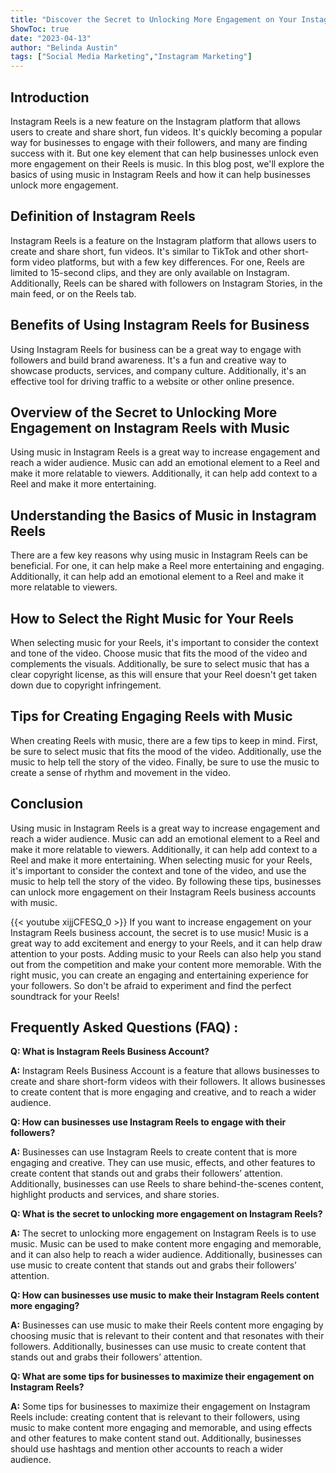 ```yaml
---
title: "Discover the Secret to Unlocking More Engagement on Your Instagram Reels Business Account with Music!"
ShowToc: true 
date: "2023-04-13"
author: "Belinda Austin" 
tags: ["Social Media Marketing","Instagram Marketing"]
---
```

## Introduction

Instagram Reels is a new feature on the Instagram platform that allows users to create and share short, fun videos. It's quickly becoming a popular way for businesses to engage with their followers, and many are finding success with it. But one key element that can help businesses unlock even more engagement on their Reels is music. In this blog post, we'll explore the basics of using music in Instagram Reels and how it can help businesses unlock more engagement. 

## Definition of Instagram Reels

Instagram Reels is a feature on the Instagram platform that allows users to create and share short, fun videos. It's similar to TikTok and other short-form video platforms, but with a few key differences. For one, Reels are limited to 15-second clips, and they are only available on Instagram. Additionally, Reels can be shared with followers on Instagram Stories, in the main feed, or on the Reels tab. 

## Benefits of Using Instagram Reels for Business

Using Instagram Reels for business can be a great way to engage with followers and build brand awareness. It's a fun and creative way to showcase products, services, and company culture. Additionally, it's an effective tool for driving traffic to a website or other online presence. 

## Overview of the Secret to Unlocking More Engagement on Instagram Reels with Music

Using music in Instagram Reels is a great way to increase engagement and reach a wider audience. Music can add an emotional element to a Reel and make it more relatable to viewers. Additionally, it can help add context to a Reel and make it more entertaining. 

## Understanding the Basics of Music in Instagram Reels

There are a few key reasons why using music in Instagram Reels can be beneficial. For one, it can help make a Reel more entertaining and engaging. Additionally, it can help add an emotional element to a Reel and make it more relatable to viewers. 

## How to Select the Right Music for Your Reels

When selecting music for your Reels, it's important to consider the context and tone of the video. Choose music that fits the mood of the video and complements the visuals. Additionally, be sure to select music that has a clear copyright license, as this will ensure that your Reel doesn't get taken down due to copyright infringement. 

## Tips for Creating Engaging Reels with Music

When creating Reels with music, there are a few tips to keep in mind. First, be sure to select music that fits the mood of the video. Additionally, use the music to help tell the story of the video. Finally, be sure to use the music to create a sense of rhythm and movement in the video. 

## Conclusion

Using music in Instagram Reels is a great way to increase engagement and reach a wider audience. Music can add an emotional element to a Reel and make it more relatable to viewers. Additionally, it can help add context to a Reel and make it more entertaining. When selecting music for your Reels, it's important to consider the context and tone of the video, and use the music to help tell the story of the video. By following these tips, businesses can unlock more engagement on their Instagram Reels business accounts with music.

{{< youtube xijjCFESQ_0 >}} 
If you want to increase engagement on your Instagram Reels business account, the secret is to use music! Music is a great way to add excitement and energy to your Reels, and it can help draw attention to your posts. Adding music to your Reels can also help you stand out from the competition and make your content more memorable. With the right music, you can create an engaging and entertaining experience for your followers. So don't be afraid to experiment and find the perfect soundtrack for your Reels!

## Frequently Asked Questions (FAQ) :
**Q: What is Instagram Reels Business Account?**

**A:** Instagram Reels Business Account is a feature that allows businesses to create and share short-form videos with their followers. It allows businesses to create content that is more engaging and creative, and to reach a wider audience.

**Q: How can businesses use Instagram Reels to engage with their followers?**

**A:** Businesses can use Instagram Reels to create content that is more engaging and creative. They can use music, effects, and other features to create content that stands out and grabs their followers’ attention. Additionally, businesses can use Reels to share behind-the-scenes content, highlight products and services, and share stories.

**Q: What is the secret to unlocking more engagement on Instagram Reels?**

**A:** The secret to unlocking more engagement on Instagram Reels is to use music. Music can be used to make content more engaging and memorable, and it can also help to reach a wider audience. Additionally, businesses can use music to create content that stands out and grabs their followers’ attention.

**Q: How can businesses use music to make their Instagram Reels content more engaging?**

**A:** Businesses can use music to make their Reels content more engaging by choosing music that is relevant to their content and that resonates with their followers. Additionally, businesses can use music to create content that stands out and grabs their followers’ attention.

**Q: What are some tips for businesses to maximize their engagement on Instagram Reels?**

**A:** Some tips for businesses to maximize their engagement on Instagram Reels include: creating content that is relevant to their followers, using music to make content more engaging and memorable, and using effects and other features to make content stand out. Additionally, businesses should use hashtags and mention other accounts to reach a wider audience.


